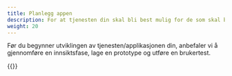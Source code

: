 ```yaml
---
title: Planlegg appen
description: For at tjenesten din skal bli best mulig for de som skal bruke den, er det viktig å starte med å fokusere på brukerne og forstå deres brukerbehov i møte med tjenesten din. 
weight: 20
---
```


Før du begynner utviklingen av tjenesten/applikasjonen din, anbefaler vi å gjennomføre en innsiktsfase, 
lage en prototype og utføre en brukertest. 

{{<children>}}
